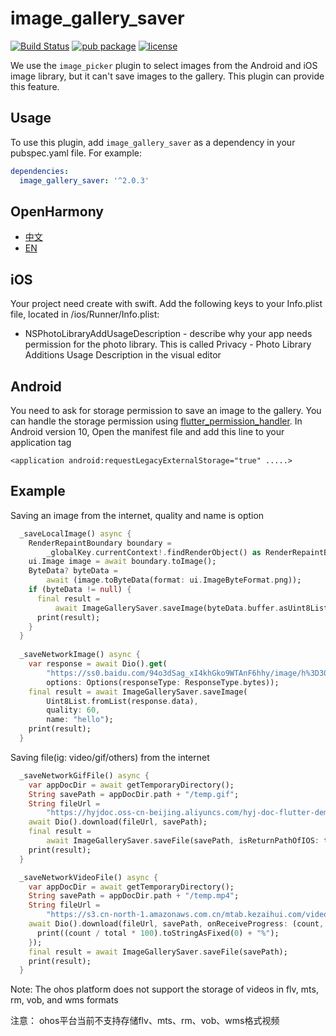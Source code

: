 # image_gallery_saver

[![Build Status](https://travis-ci.org/hui-z/image_gallery_saver.svg?branch=master)](https://travis-ci.org/hui-z/image_gallery_saver#)
[![pub package](https://img.shields.io/pub/v/image_gallery_saver.svg)](https://pub.dartlang.org/packages/image_gallery_saver)
[![license](https://img.shields.io/github/license/mashape/apistatus.svg)](https://choosealicense.com/licenses/mit/)

We use the `image_picker` plugin to select images from the Android and iOS image library, but it can't save images to the gallery. This plugin can provide this feature.

## Usage

To use this plugin, add `image_gallery_saver` as a dependency in your pubspec.yaml file. For example:
```yaml
dependencies:
  image_gallery_saver: '^2.0.3'
```
## OpenHarmony

- [中文](./README_OpenHarmony_CN.md)
- [EN](./README_OpenHarmony.md)

## iOS
Your project need create with swift.
Add the following keys to your Info.plist file, located in <project root>/ios/Runner/Info.plist:
 * NSPhotoLibraryAddUsageDescription - describe why your app needs permission for the photo library. This is called Privacy - Photo Library Additions Usage Description in the visual editor
 
 ##  Android
 You need to ask for storage permission to save an image to the gallery. You can handle the storage permission using [flutter_permission_handler](https://github.com/BaseflowIT/flutter-permission-handler).
 In Android version 10, Open the manifest file and add this line to your application tag
 ```
 <application android:requestLegacyExternalStorage="true" .....>
 ```

## Example
Saving an image from the internet, quality and name is option
``` dart
  _saveLocalImage() async {
    RenderRepaintBoundary boundary =
        _globalKey.currentContext!.findRenderObject() as RenderRepaintBoundary;
    ui.Image image = await boundary.toImage();
    ByteData? byteData =
        await (image.toByteData(format: ui.ImageByteFormat.png));
    if (byteData != null) {
      final result =
          await ImageGallerySaver.saveImage(byteData.buffer.asUint8List());
      print(result);
    }
  }
  
  _saveNetworkImage() async {
    var response = await Dio().get(
        "https://ss0.baidu.com/94o3dSag_xI4khGko9WTAnF6hhy/image/h%3D300/sign=a62e824376d98d1069d40a31113eb807/838ba61ea8d3fd1fc9c7b6853a4e251f94ca5f46.jpg",
        options: Options(responseType: ResponseType.bytes));
    final result = await ImageGallerySaver.saveImage(
        Uint8List.fromList(response.data),
        quality: 60,
        name: "hello");
    print(result);
  }
```

Saving file(ig: video/gif/others) from the internet
``` dart
  _saveNetworkGifFile() async {
    var appDocDir = await getTemporaryDirectory();
    String savePath = appDocDir.path + "/temp.gif";
    String fileUrl =
        "https://hyjdoc.oss-cn-beijing.aliyuncs.com/hyj-doc-flutter-demo-run.gif";
    await Dio().download(fileUrl, savePath);
    final result =
        await ImageGallerySaver.saveFile(savePath, isReturnPathOfIOS: true);
    print(result);
  }

  _saveNetworkVideoFile() async {
    var appDocDir = await getTemporaryDirectory();
    String savePath = appDocDir.path + "/temp.mp4";
    String fileUrl =
        "https://s3.cn-north-1.amazonaws.com.cn/mtab.kezaihui.com/video/ForBiggerBlazes.mp4";
    await Dio().download(fileUrl, savePath, onReceiveProgress: (count, total) {
      print((count / total * 100).toStringAsFixed(0) + "%");
    });
    final result = await ImageGallerySaver.saveFile(savePath);
    print(result);
  }
```
Note:
The ohos platform does not support the storage of videos in flv, mts, rm, vob, and wms formats

注意：
ohos平台当前不支持存储flv、mts、rm、vob、wms格式视频